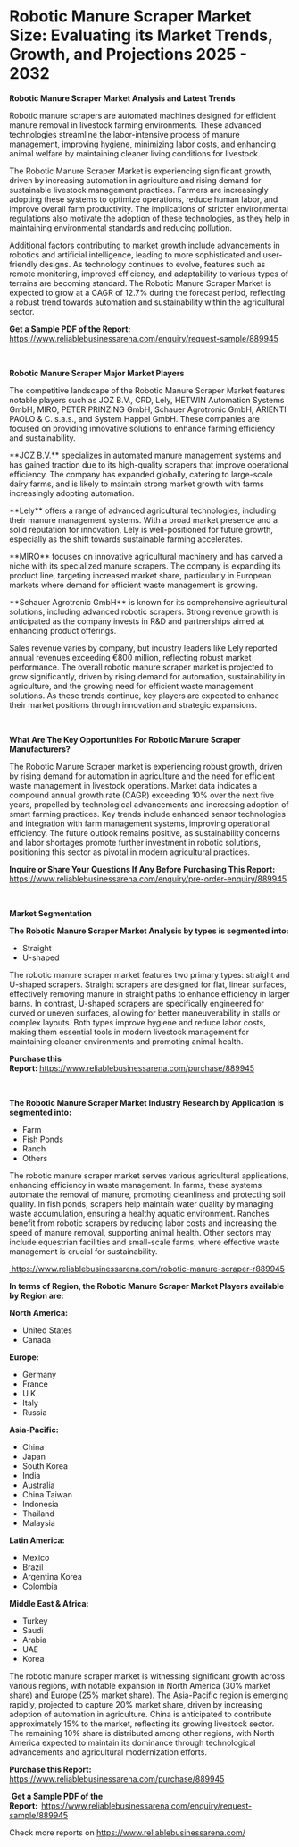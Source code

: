 <p><h1>Robotic Manure Scraper Market Size: Evaluating its Market Trends, Growth, and Projections 2025 - 2032</h1></p><p><strong>Robotic Manure Scraper Market Analysis and Latest Trends</strong></p>
<p><p>Robotic manure scrapers are automated machines designed for efficient manure removal in livestock farming environments. These advanced technologies streamline the labor-intensive process of manure management, improving hygiene, minimizing labor costs, and enhancing animal welfare by maintaining cleaner living conditions for livestock. </p><p>The Robotic Manure Scraper Market is experiencing significant growth, driven by increasing automation in agriculture and rising demand for sustainable livestock management practices. Farmers are increasingly adopting these systems to optimize operations, reduce human labor, and improve overall farm productivity. The implications of stricter environmental regulations also motivate the adoption of these technologies, as they help in maintaining environmental standards and reducing pollution.</p><p>Additional factors contributing to market growth include advancements in robotics and artificial intelligence, leading to more sophisticated and user-friendly designs. As technology continues to evolve, features such as remote monitoring, improved efficiency, and adaptability to various types of terrains are becoming standard. The Robotic Manure Scraper Market is expected to grow at a CAGR of 12.7% during the forecast period, reflecting a robust trend towards automation and sustainability within the agricultural sector.</p></p>
<p><strong>Get a Sample PDF of the Report:&nbsp;</strong> <a href="https://www.reliablebusinessarena.com/enquiry/request-sample/889945?utm_campaign=2146&utm_medium=2&utm_source=Github&utm_content=ia&utm_term=08042025&utm_id=robotic-manure-scraper">https://www.reliablebusinessarena.com/enquiry/request-sample/889945</a></p>
<p>&nbsp;</p>
<p><strong>Robotic Manure Scraper Major Market Players</strong></p>
<p><p>The competitive landscape of the Robotic Manure Scraper Market features notable players such as JOZ B.V., CRD, Lely, HETWIN Automation Systems GmbH, MIRO, PETER PRINZING GmbH, Schauer Agrotronic GmbH, ARIENTI PAOLO & C. s.a.s., and System Happel GmbH. These companies are focused on providing innovative solutions to enhance farming efficiency and sustainability.</p><p>**JOZ B.V.** specializes in automated manure management systems and has gained traction due to its high-quality scrapers that improve operational efficiency. The company has expanded globally, catering to large-scale dairy farms, and is likely to maintain strong market growth with farms increasingly adopting automation.</p><p>**Lely** offers a range of advanced agricultural technologies, including their manure management systems. With a broad market presence and a solid reputation for innovation, Lely is well-positioned for future growth, especially as the shift towards sustainable farming accelerates.</p><p>**MIRO** focuses on innovative agricultural machinery and has carved a niche with its specialized manure scrapers. The company is expanding its product line, targeting increased market share, particularly in European markets where demand for efficient waste management is growing.</p><p>**Schauer Agrotronic GmbH** is known for its comprehensive agricultural solutions, including advanced robotic scrapers. Strong revenue growth is anticipated as the company invests in R&D and partnerships aimed at enhancing product offerings.</p><p>Sales revenue varies by company, but industry leaders like Lely reported annual revenues exceeding €800 million, reflecting robust market performance. The overall robotic manure scraper market is projected to grow significantly, driven by rising demand for automation, sustainability in agriculture, and the growing need for efficient waste management solutions. As these trends continue, key players are expected to enhance their market positions through innovation and strategic expansions.</p></p>
<p>&nbsp;</p>
<p><strong>What Are The Key Opportunities For Robotic Manure Scraper Manufacturers?</strong></p>
<p><p>The Robotic Manure Scraper market is experiencing robust growth, driven by rising demand for automation in agriculture and the need for efficient waste management in livestock operations. Market data indicates a compound annual growth rate (CAGR) exceeding 10% over the next five years, propelled by technological advancements and increasing adoption of smart farming practices. Key trends include enhanced sensor technologies and integration with farm management systems, improving operational efficiency. The future outlook remains positive, as sustainability concerns and labor shortages promote further investment in robotic solutions, positioning this sector as pivotal in modern agricultural practices.</p></p>
<p><strong>Inquire or Share Your Questions If Any Before Purchasing This Report:</strong> <a href="https://www.reliablebusinessarena.com/enquiry/pre-order-enquiry/889945?utm_campaign=2146&utm_medium=2&utm_source=Github&utm_content=ia&utm_term=08042025&utm_id=robotic-manure-scraper">https://www.reliablebusinessarena.com/enquiry/pre-order-enquiry/889945</a></p>
<p>&nbsp;</p>
<p><strong>Market Segmentation</strong></p>
<p><strong>The Robotic Manure Scraper Market Analysis by types is segmented into:</strong></p>
<p><ul><li>Straight</li><li>U-shaped</li></ul></p>
<p><p>The robotic manure scraper market features two primary types: straight and U-shaped scrapers. Straight scrapers are designed for flat, linear surfaces, effectively removing manure in straight paths to enhance efficiency in larger barns. In contrast, U-shaped scrapers are specifically engineered for curved or uneven surfaces, allowing for better maneuverability in stalls or complex layouts. Both types improve hygiene and reduce labor costs, making them essential tools in modern livestock management for maintaining cleaner environments and promoting animal health.</p></p>
<p><strong>Purchase this Report:&nbsp;</strong><a href="https://www.reliablebusinessarena.com/purchase/889945?utm_campaign=2146&utm_medium=2&utm_source=Github&utm_content=ia&utm_term=08042025&utm_id=robotic-manure-scraper">https://www.reliablebusinessarena.com/purchase/889945</a></p>
<p>&nbsp;</p>
<p><strong>The Robotic Manure Scraper Market Industry Research by Application is segmented into:</strong></p>
<p><ul><li>Farm</li><li>Fish Ponds</li><li>Ranch</li><li>Others</li></ul></p>
<p><p>The robotic manure scraper market serves various agricultural applications, enhancing efficiency in waste management. In farms, these systems automate the removal of manure, promoting cleanliness and protecting soil quality. In fish ponds, scrapers help maintain water quality by managing waste accumulation, ensuring a healthy aquatic environment. Ranches benefit from robotic scrapers by reducing labor costs and increasing the speed of manure removal, supporting animal health. Other sectors may include equestrian facilities and small-scale farms, where effective waste management is crucial for sustainability.</p></p>
<p><a href="https://www.reliablebusinessarena.com/robotic-manure-scraper-r889945?utm_campaign=2146&utm_medium=2&utm_source=Github&utm_content=ia&utm_term=08042025&utm_id=robotic-manure-scraper">&nbsp;https://www.reliablebusinessarena.com/robotic-manure-scraper-r889945</a></p>
<p><strong>In terms of Region, the Robotic Manure Scraper Market Players available by Region are:</strong></p>
<p>
    <p> <strong> North America: </strong>
        <ul>
            <li>United States</li>
            <li>Canada</li>
        </ul>
        </p> 
    <p> <strong> Europe: </strong>
        <ul>
            <li>Germany</li>
            <li>France</li>
            <li>U.K.</li>
            <li>Italy</li>
            <li>Russia</li>
        </ul>
        </p> 
    <p> <strong> Asia-Pacific: </strong>
        <ul>
            <li>China</li>
            <li>Japan</li>
            <li>South Korea</li>
            <li>India</li>
            <li>Australia</li>
            <li>China Taiwan</li>
            <li>Indonesia</li>
            <li>Thailand</li>
            <li>Malaysia</li>
        </ul>
        </p> 
    <p> <strong> Latin America: </strong>
        <ul>
            <li>Mexico</li>
            <li>Brazil</li>
            <li>Argentina Korea</li>
            <li>Colombia</li>
        </ul>
        </p> 
    <p> <strong> Middle East & Africa: </strong>
        <ul>
            <li>Turkey</li>
            <li>Saudi</li>
            <li>Arabia</li>
            <li>UAE</li>
            <li>Korea</li>
        </ul>
    </p>
    </p>
<p><p>The robotic manure scraper market is witnessing significant growth across various regions, with notable expansion in North America (30% market share) and Europe (25% market share). The Asia-Pacific region is emerging rapidly, projected to capture 20% market share, driven by increasing adoption of automation in agriculture. China is anticipated to contribute approximately 15% to the market, reflecting its growing livestock sector. The remaining 10% share is distributed among other regions, with North America expected to maintain its dominance through technological advancements and agricultural modernization efforts.</p></p>
<p><strong>Purchase this Report: </strong><a href="https://www.reliablebusinessarena.com/purchase/889945?utm_campaign=2146&utm_medium=2&utm_source=Github&utm_content=ia&utm_term=08042025&utm_id=robotic-manure-scraper">https://www.reliablebusinessarena.com/purchase/889945</a></p>
<p>&nbsp;<strong>Get a Sample PDF of the Report:&nbsp;&nbsp;</strong><a href="https://www.reliablebusinessarena.com/enquiry/request-sample/889945?utm_campaign=2146&utm_medium=2&utm_source=Github&utm_content=ia&utm_term=08042025&utm_id=robotic-manure-scraper">https://www.reliablebusinessarena.com/enquiry/request-sample/889945</a></p>
<p><strong></strong></p>
<p>Check more reports on <a href="https://www.reliablebusinessarena.com/?utm_campaign=2146&utm_medium=2&utm_source=Github&utm_content=ia&utm_term=08042025&utm_id=robotic-manure-scraper">https://www.reliablebusinessarena.com/</a></p>